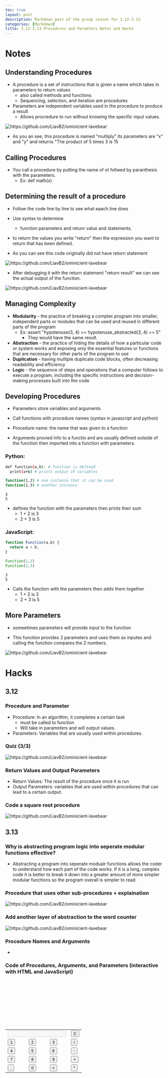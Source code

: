 ```yaml
---
toc: true
layout: post
description: Markdown post of the group lesson for 3.12-3.13
categories: [Markdown]
title: 3.12-3.13 Procedures and Paramters Notes and Hacks
---
```


# Notes

## Understanding Procedures
- A procedure is a set of instructions that is given a name which takes in parameters to return values
    - also called methods and functions
    - Sequencing, selection, and iteration are procedures
- Parameters are independent variables used in the procedure to produce a result
    - Allows procredure to run without knowing the specific input values.

![]({{site.baseurl}}/images/alex1.png "https://github.com/LiavB2/ominicient-lavebear")

- As you an see, this procedure is named "multiply" its parameters are "x" and "y" and returns "The product of 5 times 3 is 15

## Calling Procedures 
- You call a procedure by putting the name of ot follwed by paranthesis with the parameters.
    - Ex: def math(x)

## Determining the result of a procedure
- Follow the code line by line to see what eaach line does
- Use syntax to determine
    - function parameters and retunr value and statements.
- to return the values you write "return" then the expression you want to return that has been defined.

- As you can see this code originally did not have return statement

![]({{site.baseurl}}/images/alex2.png "https://github.com/LiavB2/ominicient-lavebear") 

- After debugging it with the return statement "return result" we can see the actual output of the function.

![]({{site.baseurl}}/images/alex3.png "https://github.com/LiavB2/ominicient-lavebear")


## Managing Complexity
- **Modularity** - the practice of breaking a complex program into smaller, independent parts or modules that can be used and reused in different parts of the program
    - Ex: assert "hypotenuse(3, 4) == hypotenuse_abstracted(3, 4) == 5" 
        - They would have the same result.
- **Abstraction** - the practice of hiding the details of how a particular code or system works and exposing only the essential features or functions that are necessary for other parts of the program to use
- **Duplication** - having multiple duplicate code blocks, often decreasing readability and efficiency
- **Logic** - the sequence of steps and operations that a computer follows to execute a program, including the specific instructions and decision-making processes built into the code

## Developing Procedures
- Parameters store variables and arguments
- Call functions with procedure names (syntax in javascript and python)

- Procedure name: the name that was given to a function
- Arguments provied info to a functio and are usually defined outside of the function then imported into a function with parameters.

### Python: 
```bash
def function(a,b): # function is defined
  print(a+b) # prints output of variables

function(1,2) # one instance that it can be used
function(2,3) # another instance
```

```
3
5
```

- defines the function with the parameters then prints their sum
    - 1 + 2 is 3
    - 2 + 3 is 5
### JavaScript:

```javascript
function Function(a,b) {
  return a + b;
}

Function(1,2)
Function(2,3)
```

```
3
5
```

- Calls the function with the parameters then adds them together
    - 1 + 2 is 3
    - 2 + 3 is 5

## More Parameters
- someetimes parameters will provide input to the function

- This function provides 2 parameters and uses them as inputes and calling the function compares the 2 numbers.

![]({{site.baseurl}}/images/alex5.png "https://github.com/LiavB2/ominicient-lavebear")


# Hacks

## 3.12

### Procedure and Parameter
- Procedure: In an algorithm, it completes a certain task
    - must be called to function 
    - Will take in parameters and will output values.
- Parameters: Variables that are usually used within procedures.


### Quiz (3/3)

![]({{site.baseurl}}/images/alex4.png "https://github.com/LiavB2/ominicient-lavebear")

### Return Values and Output Parameters
- Return Values: The result of the procedure once it is run
- Output Parameters: variables that are used within procedures that can lead to a certain output.

### Code a square root procedure

![]({{site.baseurl}}/images/sqrt.png "https://github.com/LiavB2/ominicient-lavebear")


## 3.13

### Why is abstracting program logic into seperate modular functions effective?
- Abstracting a program into seperate modualr functions allows the coder to understand how each part of the code works. If it is a long, complex code it is better to break it down into a greater amount of more simpler modular functions so the program overall is simpler to read.

### Procedure that uses other sub-procedures + explaination

![]({{site.baseurl}}/images/procedure.png "https://github.com/LiavB2/ominicient-lavebear")


### Add another layer of abstraction to the word counter

![]({{site.baseurl}}/images/counter.png "https://github.com/LiavB2/ominicient-lavebear")


### Procedure Names and Arguments
- 

### Code of Procedures, Arguments, and Parameters (interactive with HTML and JavaScript)

<!DOCTYPE html>
<html lang="en" dir="ltr">
 
<head>
 <meta charset="utf-8">
 <title>Simple Calculator using HTML, CSS and JavaScript</title>
 <link rel="stylesheet" href="styles.css">
</head>
 
<body>
 
<table class="calculator" >
 <tr>
  <td colspan="3"> <input class="display-box" type="text" id="result" disabled /> </td>
 
  <!-- clearScreen() function clears all the values -->
  <td> <input type="button" value="C" onclick="clearScreen()" id="btn" /> </td>
 </tr>
 <tr>
  <!-- display() function displays the value of clicked button -->
  <td> <input type="button" value="1" onclick="display('1')" /> </td>
  <td> <input type="button" value="2" onclick="display('2')" /> </td>
  <td> <input type="button" value="3" onclick="display('3')" /> </td>
  <td> <input type="button" value="/" onclick="display('/')" /> </td>
 </tr>
 <tr>
  <td> <input type="button" value="4" onclick="display('4')" /> </td>
  <td> <input type="button" value="5" onclick="display('5')" /> </td>
  <td> <input type="button" value="6" onclick="display('6')" /> </td>
  <td> <input type="button" value="-" onclick="display('-')" /> </td>
 </tr>
 <tr>
  <td> <input type="button" value="7" onclick="display('7')" /> </td>
  <td> <input type="button" value="8" onclick="display('8')" /> </td>
  <td> <input type="button" value="9" onclick="display('9')" /> </td>
  <td> <input type="button" value="+" onclick="display('+')" /> </td>
 </tr>
 <tr>
  <td> <input type="button" value="." onclick="display('.')" /> </td>
  <td> <input type="button" value="0" onclick="display('0')" /> </td>
 
  <!-- calculate() function evaluates the mathematical expression -->
  <td> <input type="button" value="=" onclick="calculate()" id="btn" /> </td>
  <td> <input type="button" value="*" onclick="display('*')" /> </td>
 </tr>
</table>
 
<script type="text/javascript" src="script.js"></script>
 
</body>
 
</html>
